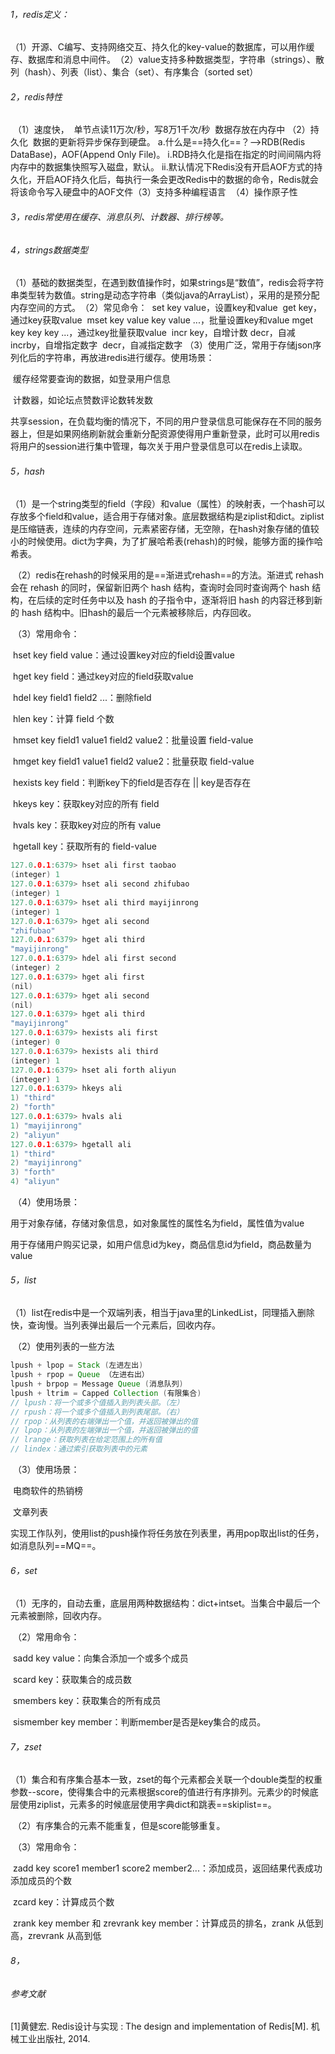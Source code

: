 ###### 1，redis定义：

​	（1）开源、C编写、支持网络交互、持久化的key-value的数据库，可以用作缓存、数据库和消息中间件。
​	（2）value支持多种数据类型，字符串（strings）、散列（hash）、列表（list）、集合（set）、有序集合（sorted set）

###### 2，redis特性

​	（1）速度快，
​		单节点读11万次/秒，写8万1千次/秒
​		数据存放在内存中
​	（2）持久化
​		数据的更新将异步保存到硬盘。
​		a.什么是==持久化==？-->RDB(Redis DataBase)，AOF(Append Only File)。
​			i.RDB持久化是指在指定的时间间隔内将内存中的数据集快照写入磁盘，默认。
​			ii.默认情况下Redis没有开启AOF方式的持久化，开启AOF持久化后，每执行一条会更改Redis中的数据的命令，Redis就会将该命令写入硬盘中的AOF文件
​	（3）支持多种编程语言
​	（4）操作原子性

###### 3，redis常使用在缓存、消息队列、计数器、排行榜等。

###### 4，strings数据类型

​	（1）基础的数据类型，在遇到数值操作时，如果strings是“数值”，redis会将字符串类型转为数值。string是动态字符串（类似java的ArrayList），采用的是预分配内存空间的方式。
​	（2）常见命令：
​		set key value，设置key和value
​		get key，通过key获取value
​		mset key value key value ...，批量设置key和value
​		mget key key key ...，通过key批量获取value
​		incr key，自增计数
​		decr，自减
​		incrby，自增指定数字
​		decr，自减指定数字
​	（3）使用广泛，常用于存储json序列化后的字符串，再放进redis进行缓存。使用场景：

​			缓存经常要查询的数据，如登录用户信息

​			计数器，如论坛点赞数评论数转发数

​			共享session，在负载均衡的情况下，不同的用户登录信息可能保存在不同的服务器上，但是如果网络刷新就会重新分配资源使得用户重新登录，此时可以用redis将用户的session进行集中管理，每次关于用户登录信息可以在redis上读取。

###### 5，hash

​		（1）是一个string类型的field（字段）和value（属性）的映射表，一个hash可以存放多个field和value，适合用于存储对象。底层数据结构是ziplist和dict。ziplist是压缩链表，连续的内存空间，元素紧密存储，无空隙，在hash对象存储的值较小的时候使用。dict为字典，为了扩展哈希表(rehash)的时候，能够方面的操作哈希表。

​		（2）redis在rehash的时候采用的是==渐进式rehash==的方法。渐进式 rehash 会在 rehash 的同时，保留新旧两个 hash 结构，查询时会同时查询两个 hash 结构，在后续的定时任务中以及 hash 的子指令中，逐渐将旧 hash 的内容迁移到新的 hash 结构中。旧hash的最后一个元素被移除后，内存回收。

​		（3）常用命令：

​				hset key field value：通过设置key对应的field设置value

​				hget key field：通过key对应的field获取value

​				hdel key field1 field2 ...：删除field

​				hlen key：计算 field 个数

​				hmset key field1 value1 field2 value2：批量设置 field-value

​				hmget key field1 value1 field2 value2：批量获取 field-value

​				hexists key field：判断key下的field是否存在 || key是否存在

​				hkeys key：获取key对应的所有 field

​				hvals key：获取key对应的所有 value

​				hgetall key：获取所有的 field-value

```c
127.0.0.1:6379> hset ali first taobao
(integer) 1
127.0.0.1:6379> hset ali second zhifubao
(integer) 1
127.0.0.1:6379> hset ali third mayijinrong
(integer) 1
127.0.0.1:6379> hget ali second
"zhifubao"
127.0.0.1:6379> hget ali third
"mayijinrong"
127.0.0.1:6379> hdel ali first second
(integer) 2
127.0.0.1:6379> hget ali first
(nil)
127.0.0.1:6379> hget ali second
(nil)
127.0.0.1:6379> hget ali third
"mayijinrong"
127.0.0.1:6379> hexists ali first
(integer) 0
127.0.0.1:6379> hexists ali third
(integer) 1
127.0.0.1:6379> hset ali forth aliyun
(integer) 1
127.0.0.1:6379> hkeys ali
1) "third"
2) "forth"
127.0.0.1:6379> hvals ali
1) "mayijinrong"
2) "aliyun"
127.0.0.1:6379> hgetall ali
1) "third"
2) "mayijinrong"
3) "forth"
4) "aliyun"
```

​				（4）使用场景：

​					用于对象存储，存储对象信息，如对象属性的属性名为field，属性值为value

​					用于存储用户购买记录，如用户信息id为key，商品信息id为field，商品数量为value

###### 5，list

​	（1）list在redis中是一个双端列表，相当于java里的LinkedList，同理插入删除快，查询慢。当列表弹出最后一个元素后，回收内存。

​	（2）使用列表的一些方法

```java
lpush + lpop = Stack (左进左出)
lpush + rpop = Queue （左进右出）
lpush + brpop = Message Queue (消息队列)
lpush + ltrim = Capped Collection (有限集合)
// lpush：将一个或多个值插入到列表头部。（左）
// rpush：将一个或多个值插入到列表尾部。（右）
// rpop：从列表的右端弹出一个值，并返回被弹出的值
// lpop：从列表的左端弹出一个值，并返回被弹出的值
// lrange：获取列表在给定范围上的所有值
// lindex：通过索引获取列表中的元素
```

​		（3）使用场景：

​				电商软件的热销榜

​				文章列表

​				实现工作队列，使用list的push操作将任务放在列表里，再用pop取出list的任务，如消息队列==MQ==。

###### 6，set

​	（1）无序的，自动去重，底层用两种数据结构：dict+intset。当集合中最后一个元素被删除，回收内存。

​	（2）常用命令：

​		sadd key value：向集合添加一个或多个成员

​		scard key：获取集合的成员数

​		smembers key：获取集合的所有成员

​		sismember key member：判断member是否是key集合的成员。

###### 7，zset

​	（1）集合和有序集合基本一致，zset的每个元素都会关联一个double类型的权重参数--score，使得集合中的元素根据score的值进行有序排列。元素少的时候底层使用ziplist，元素多的时候底层使用字典dict和跳表==skiplist==。

​	（2）有序集合的元素不能重复，但是score能够重复。

​	（3）常用命令：

​			zadd key score1 member1 score2 member2...：添加成员，返回结果代表成功添加成员的个数 

​			zcard key：计算成员个数

​			zrank key member 和 zrevrank key member：计算成员的排名，zrank 从低到高，zrevrank 从高到低

###### 8，





































###### 参考文献

[1]黄健宏. Redis设计与实现 : The design and implementation of Redis[M]. 机械工业出版社, 2014.

​		







​				
​	